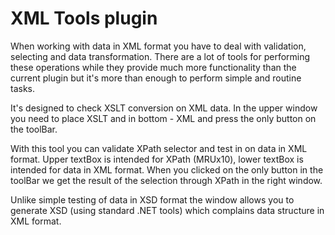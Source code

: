 # XML Tools plugin
When working with data in XML format you have to deal with validation, selecting and data transformation. There are a lot of tools for performing these operations while they provide much more functionality than the current plugin but it's more than enough to perform simple and routine tasks.

It's designed to check XSLT conversion on XML data. In the upper window you need to place XSLT and in bottom - XML and press the only button on the toolBar.

With this tool you can validate XPath selector and test in on data in XML format. Upper textBox is intended for XPath (MRUх10), lower textBox is intended for data in XML format. When you clicked on the only button in the toolBar we get the result of the selection through XPath in the right window.

Unlike simple testing of data in XSD format the window allows you to generate XSD (using standard .NET tools) which complains data structure in XML format.